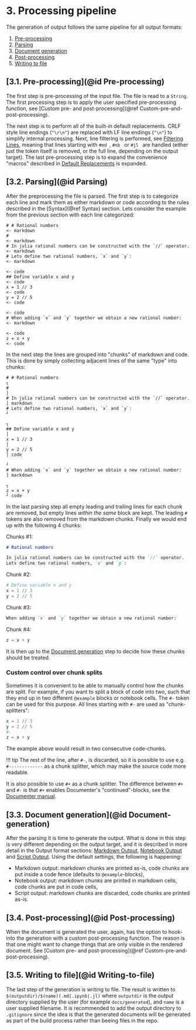 # **3.** Processing pipeline

The generation of output follows the same pipeline for all output formats:
1. [Pre-processing](@ref)
2. [Parsing](@ref)
3. [Document generation](@ref)
4. [Post-processing](@ref)
5. [Writing to file](@ref)


## [**3.1.** Pre-processing](@id Pre-processing)

The first step is pre-processing of the input file. The file is read to a `String`.
The first processing step is to apply the user specified pre-processing function,
see [Custom pre- and post-processing](@ref Custom-pre-and-post-processing).

The next step is to perform all of the built-in default replacements.
CRLF style line endings (`"\r\n"`) are replaced with LF line endings (`"\n"`) to simplify
internal processing. Next, line filtering is performed, see [Filtering Lines](@ref),
meaning that lines starting with `#md `, `#nb ` or `#jl ` are handled (either just
the token itself is removed, or the full line, depending on the output target).
The last pre-processing step is to expand the convenience "macros" described
in [Default Replacements](@ref) is expanded.


## [**3.2.** Parsing](@id Parsing)

After the preprocessing the file is parsed. The first step is to categorize each line
and mark them as either markdown or code according to the rules described in the
[Syntax](@ref Syntax) section. Lets consider the example from the previous section
with each line categorized:
```
# # Rational numbers                                                     <- markdown
#                                                                        <- markdown
# In julia rational numbers can be constructed with the `//` operator.   <- markdown
# Lets define two rational numbers, `x` and `y`:                         <- markdown
                                                                         <- code
## Define variable x and y                                               <- code
x = 1 // 3                                                               <- code
y = 2 // 5                                                               <- code
                                                                         <- code
# When adding `x` and `y` together we obtain a new rational number:      <- markdown
                                                                         <- code
z = x + y                                                                <- code
```

In the next step the lines are grouped into "chunks" of markdown and code.
This is done by simply collecting adjacent lines of the same "type" into
chunks:
```
# # Rational numbers                                                     ┐
#                                                                        │
# In julia rational numbers can be constructed with the `//` operator.   │ markdown
# Lets define two rational numbers, `x` and `y`:                         ┘
                                                                         ┐
## Define variable x and y                                               │
x = 1 // 3                                                               │
y = 2 // 5                                                               │ code
                                                                         ┘
# When adding `x` and `y` together we obtain a new rational number:      ] markdown
                                                                         ┐
z = x + y                                                                ┘ code
```

In the last parsing step all empty leading and trailing lines for each chunk
are removed, but empty lines *within the same* block are kept. The leading `# `
tokens are also removed from the markdown chunks. Finally we would
end up with the following 4 chunks:

Chunks #1:
```markdown
# Rational numbers

In julia rational numbers can be constructed with the `//` operator.
Lets define two rational numbers, `x` and `y`:
```
Chunk #2:
```julia
# Define variable x and y
x = 1 // 3
y = 2 // 5
```
Chunk #3:
```markdown
When adding `x` and `y` together we obtain a new rational number:
```
Chunk #4:
```julia
z = x + y
```

It is then up to the [Document generation](@ref) step to decide how these chunks should be treated.

### Custom control over chunk splits

Sometimes it is convenient to be able to manually control how the chunks are split.
For example, if you want to split a block of code into two, such that they end up in
two different `@example` blocks or notebook cells. The `#-` token can be used for this
purpose. All lines starting with `#-` are used as "chunk-splitters":
```julia
x = 1 // 3
y = 2 // 5
#-
z = x + y
```
The example above would result in two consecutive code-chunks.

!!! tip
    The rest of the line, after `#-`, is discarded, so it is possible to use e.g.
    `#-------------` as a chunk splitter, which may make the source code more readable.

It is also possible to use `#+` as a chunk splitter. The difference between `#+` and `#-`
is that `#+` enables Documenter's "continued"-blocks, see the
[Documenter manual](https://juliadocs.github.io/Documenter.jl/stable/).


## [**3.3.** Document generation](@id Document-generation)

After the parsing it is time to generate the output. What is done in this step is
very different depending on the output target, and it is described in more detail in
the Output format sections: [Markdown Output](@ref), [Notebook Output](@ref) and
[Script Output](@ref). Using the default settings, the following is happening:

* Markdown output: markdown chunks are printed as-is, code chunks are put inside
  a code fence (defaults to `@example`-blocks),
* Notebook output: markdown chunks are printed in markdown cells, code chunks are
  put in code cells,
* Script output: markdown chunks are discarded, code chunks are printed as-is.


## [**3.4.** Post-processing](@id Post-processing)

When the document is generated the user, again, has the option to hook-into the generation
with a custom post-processing function. The reason is that one might want to change
things that are only visible in the rendered document.
See [Custom pre- and post-processing](@ref Custom-pre-and-post-processing).


## [**3.5.** Writing to file](@id Writing-to-file)

The last step of the generation is writing to file. The result is written to
`$(outputdir)/$(name)(.md|.ipynb|.jl)` where `outputdir` is the output directory supplied
by the user (for example `docs/generated`), and `name` is a user supplied filename.
It is recommended to add the output directory to `.gitignore` since the idea is that
the generated documents will be generated as part of the build process rather than
beeing files in the repo.
